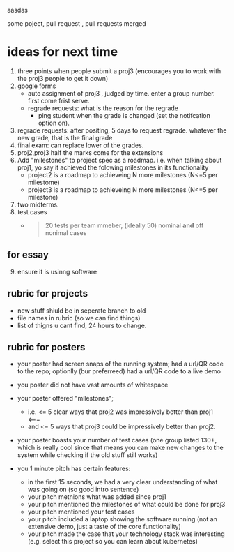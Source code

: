 aasdas

some poject, pull request , pull requests merged

# ideas for next time

1. three points when people submit a proj3 (encourages you to work with the proj3 people to get it down)
2. google forms
   - auto assignment of proj3 , judged by time. enter a group number. first come frist serve.
   - regrade requests: what is the reason for the regrade
     - ping student when the grade is changed (set the notifcation option on). 
3. regrade requests: after positing, 5 days to request regrade. whatever the new grade, that is the final grade
4. final exam: can replace lower of the grades.
5. proj2,proj3 half the marks come for the extensions
6. Add "milestones" to project spec as a roadmap. i.e. when talking about proj1, yo say it achieved the folowing milestones in its functionality
   - project2 is a roadmap to achieveing N more milestones (N<=5 per milestome)
   - project3 is a roadmap to achieveing N more milestones (N<=5 per milestone)
7. two midterms.
8. test cases
    - > 20 tests per team mmeber, (ideally 50)
      > nominal **and** off nonimal cases

## for essay
9. ensure it is usinng software

## rubric for projects
- new stuff shiuld be in seperate branch to old
- file names in rubric (so we can find things)
- list of thigns u cant find, 24 hours to change. 

## rubric for posters

- your poster had screen snaps of the running system; had a url/QR code to the repo; optionlly (bur preferreed) had a url/QR code to a live demo
- you poster did not have vast amounts of whitespace

- your poster offered "milestones"; 
  - i.e. <= 5  clear ways that proj2 was impressively better than proj1 <===
  - and  <= 5 ways that proj3 could be impressively better than proj2.

- your poster boasts your number of test cases (one group listed 130+, which is really cool since that means you can  make new changes to the system while checking if the old stuff still works)

- you 1 minute pitch has certain features:
  - in the first 15 seconds, we had a very clear understanding of what was going on (so good intro sentence)
  - your pitch metnions what was added since proj1
  - your pitch mentioned the milestones of what could be done for proj3
  - your pitch mentioned your test cases
  - your pitch included a laptop showing the software  running  (not an extensive demo, just a taste of the core functionality)
  - your pitch made the case that your technology stack was interesting (e.g. select this project so you can
    learn about kubernetes)
